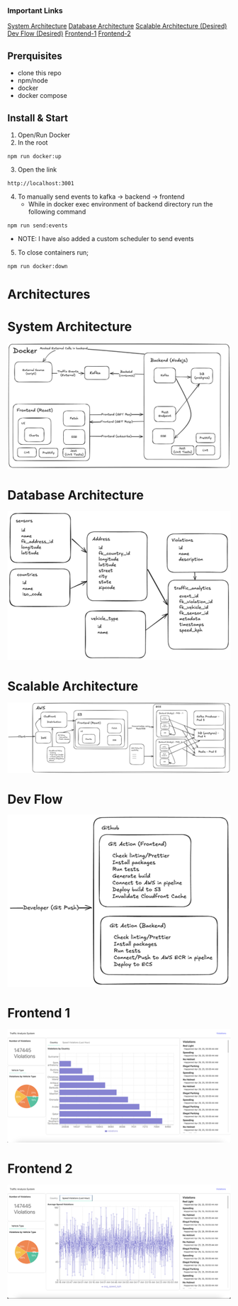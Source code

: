 ### Important Links

[System Architecture](#system-architecture)
[Database Architecture](#database-architecture)
[Scalable Architecture (Desired)](#scalable-architecture)
[Dev Flow (Desired)](#dev-flow)
[Frontend-1](#frontend-1)
[Frontend-2](#frontend-2)

## Prerquisites

- clone this repo
- npm/node
- docker
- docker compose

## Install & Start

1. Open/Run Docker
2. In the root

```shell
npm run docker:up
```

3. Open the link

```shell
http://localhost:3001
```

4. To manually send events to kafka -> backend -> frontend
    - While in docker exec environment of backend directory run the following command
```shell
npm run send:events
```
- NOTE: I have also added a custom scheduler to send events

5. To close containers run;
```shell
npm run docker:down
```

# Architectures

# System Architecture

![Alt text](./architecture/traffic-analysis-system-architecture.png?raw=true "Title")

# Database Architecture

![Alt text](./architecture/db-structure-1.png?raw=true "Title")

# Scalable Architecture

![Alt text](./architecture/Scalable-Architecture.png?raw=true "Title")

# Dev Flow

![Alt text](./architecture/Dev-Flow.png?raw=true "Title")

# Frontend 1

![Alt text](./architecture/frontend-1.png?raw=true "Title")

# Frontend 2

![Alt text](./architecture/frontend-2.png?raw=true "Title")
